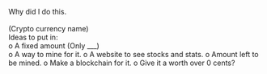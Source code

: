 Why did I do this. 
<br>
<br>(Crypto currency name)
<br>Ideas to put in: 
<br>  o A fixed amount (Only ___)
<br>  o A way to mine for it. 
  o A website to see stocks and stats. 
  o Amount left to be mined. 
  o Make a blockchain for it. 
  o Give it a worth over 0 cents?
